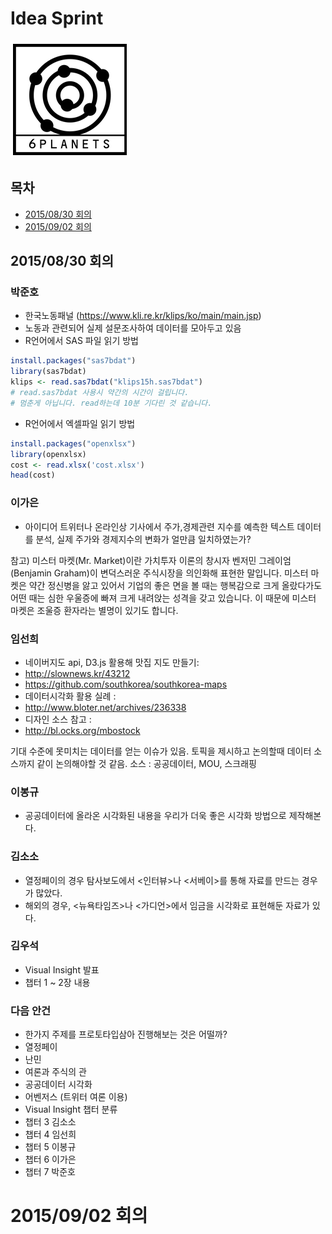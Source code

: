# Idea Sprint

![](../Images/symbol.png)

## 목차
- [2015/08/30 회의](#2015/08/30-회의)
- [2015/09/02 회의](#2015/09/02-회의)

## 2015/08/30 회의

### 박준호
- 한국노동패널 (https://www.kli.re.kr/klips/ko/main/main.jsp)
 - 노동과 관련되어 실제 설문조사하여 데이터를 모아두고 있음
- R언어에서 SAS 파일 읽기 방법
```R
install.packages("sas7bdat")
library(sas7bdat)
klips <- read.sas7bdat("klips15h.sas7bdat")
# read.sas7bdat 사용시 약간의 시간이 걸립니다.
# 멈춘게 아닙니다. read하는데 10분 기다린 것 같습니다.
```
- R언어에서 엑셀파일 읽기 방법
```R
install.packages("openxlsx")
library(openxlsx)
cost <- read.xlsx('cost.xlsx')
head(cost)
```

### 이가은
- 아이디어 트위터나 온라인상 기사에서 주가,경제관련 지수를 예측한 텍스트 데이터를 분석, 실제 주가와 경제지수의 변화가 얼만큼 일치하였는가?

참고) 미스터 마켓(Mr. Market)이란 가치투자 이론의 창시자 벤저민 그레이엄(Benjamin Graham)이 변덕스러운 주식시장을 의인화해 표현한 말입니다. 미스터 마켓은 약간 정신병을 앓고 있어서 기업의 좋은 면을 볼 때는 행복감으로 크게 올랐다가도 어떤 때는 심한 우울증에 빠져 크게 내려앉는 성격을 갖고 있습니다. 이 때문에 미스터 마켓은 조울증 환자라는 별명이 있기도 합니다.

### 임선희
- 네이버지도 api, D3.js 활용해 맛집 지도 만들기:
 - http://slownews.kr/43212
 - https://github.com/southkorea/southkorea-maps
- 데이터시각화 활용 실례 :
 - http://www.bloter.net/archives/236338
- 디자인 소스 참고 :
 - http://bl.ocks.org/mbostock

기대 수준에 못미치는 데이터를 얻는 이슈가 있음.
토픽을 제시하고 논의할때 데이터 소스까지 같이 논의해야할 것  같음.
소스 : 공공데이터, MOU, 스크래핑

### 이봉규
- 공공데이터에 올라온 시각화된 내용을 우리가 더욱 좋은 시각화 방법으로 제작해본다.

### 김소소
- 열정페이의 경우 탐사보도에서 <인터뷰>나 <서베이>를 통해 자료를 만드는 경우가 많았다.
- 해외의 경우, <뉴욕타임즈>나 <가디언>에서 임금을 시각화로 표현해둔 자료가 있다.

### 김우석
- Visual Insight 발표
 - 챕터 1 ~ 2장 내용

### 다음 안건
- 한가지 주제를 프로토타입삼아 진행해보는 것은 어떨까?
 - 열정페이
 - 난민
 - 여론과 주식의 관
 - 공공데이터 시각화
 - 어벤저스 (트위터 여론 이용)
- Visual Insight 챕터 분류
 - 챕터 3 김소소
 - 챕터 4 임선희
 - 챕터 5 이봉규
 - 챕터 6 이가은
 - 챕터 7 박준호

# 2015/09/02 회의